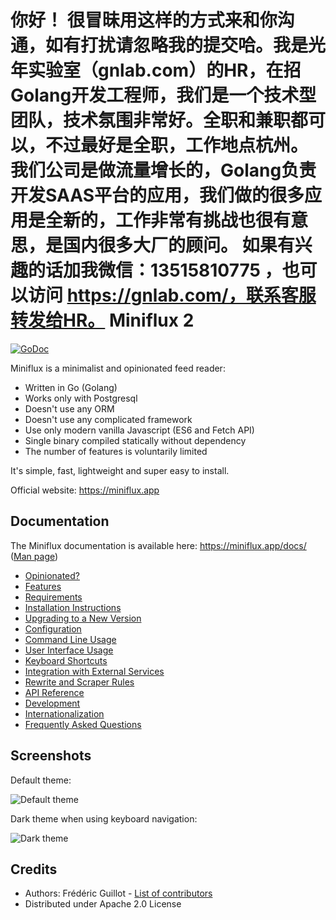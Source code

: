 你好！
很冒昧用这样的方式来和你沟通，如有打扰请忽略我的提交哈。我是光年实验室（gnlab.com）的HR，在招Golang开发工程师，我们是一个技术型团队，技术氛围非常好。全职和兼职都可以，不过最好是全职，工作地点杭州。
我们公司是做流量增长的，Golang负责开发SAAS平台的应用，我们做的很多应用是全新的，工作非常有挑战也很有意思，是国内很多大厂的顾问。
如果有兴趣的话加我微信：13515810775  ，也可以访问 https://gnlab.com/，联系客服转发给HR。
Miniflux 2
==========
[![GoDoc](https://godoc.org/miniflux.app?status.svg)](https://godoc.org/miniflux.app)

Miniflux is a minimalist and opinionated feed reader:

- Written in Go (Golang)
- Works only with Postgresql
- Doesn't use any ORM
- Doesn't use any complicated framework
- Use only modern vanilla Javascript (ES6 and Fetch API)
- Single binary compiled statically without dependency
- The number of features is voluntarily limited

It's simple, fast, lightweight and super easy to install.

Official website: <https://miniflux.app>

Documentation
-------------

The Miniflux documentation is available here: <https://miniflux.app/docs/> ([Man page](https://miniflux.app/miniflux.1.html))

- [Opinionated?](https://miniflux.app/opinionated.html)
- [Features](https://miniflux.app/features.html)
- [Requirements](https://miniflux.app/docs/requirements.html)
- [Installation Instructions](https://miniflux.app/docs/installation.html)
- [Upgrading to a New Version](https://miniflux.app/docs/upgrade.html)
- [Configuration](https://miniflux.app/docs/configuration.html)
- [Command Line Usage](https://miniflux.app/docs/cli.html)
- [User Interface Usage](https://miniflux.app/docs/ui.html)
- [Keyboard Shortcuts](https://miniflux.app/docs/keyboard_shortcuts.html)
- [Integration with External Services](https://miniflux.app/docs/services.html)
- [Rewrite and Scraper Rules](https://miniflux.app/docs/rules.html)
- [API Reference](https://miniflux.app/docs/api.html)
- [Development](https://miniflux.app/docs/development.html)
- [Internationalization](https://miniflux.app/docs/i18n.html)
- [Frequently Asked Questions](https://miniflux.app/faq.html)

Screenshots
-----------

Default theme:

![Default theme](https://miniflux.app/images/overview.png)

Dark theme when using keyboard navigation:

![Dark theme](https://miniflux.app/images/item-selection-black-theme.png)

Credits
-------

- Authors: Frédéric Guillot - [List of contributors](https://github.com/miniflux/miniflux/graphs/contributors)
- Distributed under Apache 2.0 License
